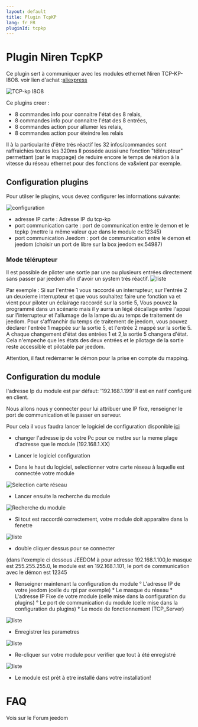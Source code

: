 ```yaml
---
layout: default
title: Plugin TcpKP
lang: fr_FR
pluginId: tcpkp
---
```


# Plugin Niren TcpKP

Ce plugin sert à communiquer avec les modules ethernet Niren TCP-KP-I8O8.
voir lien d'achat :[aliexpress][]

![TCP-kp I8O8](https://lefilliatre.github.io/lefilliatre-documentation/tcpkp/sources/niren.png)

Ce plugins creer :
- 8 commandes info pour connaitre l'état des 8 relais,
- 8 commandes info pour connaitre l'état des 8 entrées,
- 8 commandes action pour allumer les relais,
- 8 commandes action pour éteindre les relais

Il à la particularité d'être trés réactif les 32 infos/commandes sont raffraichies toutes les 320ms
Il posséde aussi une fonction "télérupteur" permettant (par le mappage) de reduire encore le temps de réation à la vitesse du réseau ethernet pour des fonctions de va&vient par exemple.

## Configuration plugins

Pour utilser le plugins, vous devez configurer les informations suivante:

![configuration](https://lefilliatre.github.io/lefilliatre-documentation/tcpkp/sources/configurationPlugins.png)

- adresse IP carte : Adresse IP du tcp-kp
- port communication carte : port de communication entre le demon et le tcpkp (mettre la même valeur que dans le module ex:12345)
- port communication Jeedom : port de communication entre le demon et jeedom (choisir un port de libre sur la box jeedom ex:54987)

### Mode télérupteur

Il est possible de piloter une sortie par une ou plusieurs entrées directement sans passer par jeedom afin d'avoir un system trés réactif.
![liste](https://lefilliatre.github.io/lefilliatre-documentation/tcpkp/sources/mapping.png)

Par exemple :
Si sur l'entrée 1 vous raccordé un interrupteur, sur l'entrée 2 un deuxieme interrupteur et que vous souhaitez faire une fonction va et vient pour piloter un éclairage raccordé sur la sortie 5,
Vous pouvez la programmé dans un scénario mais il y aurra un légé décallage entre l'appui sur l'interrupteur et l'allumage de la lampe du au temps de traitement de jeedom.
Pour s'affranchir du temps de traitement de jeedom, vous pouvez déclarer l'entrée 1 mappée sur la sortie 5, et l'entrée 2 mappé sur la sortie 5.
A chaque changement d'état des entrées 1 et 2,la sortie 5 changera d'état.
Cela n'empeche que les états des deux entrées et le pilotage de la sortie reste accessible et pilotable par jeedom.

Attention, il faut redémarrer le démon pour la prise en compte du mapping.

## Configuration du module
l'adresse Ip du module est par défaut: '192.168.1.199'
Il est en natif configuré en client.

Nous allons nous y connecter pour lui attribuer une IP fixe, renseigner le port de communication et le passer en serveur.

Pour cela il vous faudra lancer le logiciel de configuration disponible [ici][]

- changer l'adresse ip de votre Pc pour ce mettre sur la meme plage d'adresse que le module (192.168.1.XX)

- Lancer le logiciel configuration

- Dans le haut du logiciel, selectionner votre carte réseau à laquelle est connectée votre module

![Selection carte réseau](https://lefilliatre.github.io/lefilliatre-documentation/tcpkp/sources/selectCarte.png)

- Lancer ensuite la recherche du module

![Recherche du module](https://lefilliatre.github.io/lefilliatre-documentation/tcpkp/sources/recherche.png)

- Si tout est raccordé correctement, votre module doit apparaitre dans la fenetre

![liste](https://lefilliatre.github.io/lefilliatre-documentation/tcpkp/sources/liste.png)

- double cliquer dessus pour se connecter

(dans l'exemple ci dessous JEEDOM à pour adresse 192.168.1.100,le masque est 255.255.255.0, le module est en 192.168.1.101, le port de communication avec le démon est 12345
- Renseigner maintenant la configuration du module
	° L'adresse IP de votre jeedom (celle du rpi par exemple)
	° Le masque du réseau
	° L'adresse IP Fixe de votre module (celle mise dans la configuration du plugins)
	° Le port de communication du module (celle mise dans la configuration du plugins)
	° Le mode de fonctionnement (TCP_Server)
	
![liste](https://lefilliatre.github.io/lefilliatre-documentation/tcpkp/sources/param.png)

- Enregistrer les parametres

![liste](https://lefilliatre.github.io/lefilliatre-documentation/tcpkp/sources/enregistre.png)


- Re-cliquer sur votre module pour verifier que tout à été enregistré

![liste](https://lefilliatre.github.io/lefilliatre-documentation/tcpkp/sources/liste.png)

- Le module est prét à etre installé dans votre installation!

# FAQ
Vois sur le Forum jeedom

[aliexpress]: https://fr.aliexpress.com/item/33005606116.html?spm=a2g0o.seodetail.topbuy.1.2d4f5bf3IYMFA2 "aliexpress"
[ici]: https://lefilliatre.github.io/lefilliatre-documentation/tcpkp/sources/logiciel%20de%20configuration.zip "archive logiciel"
